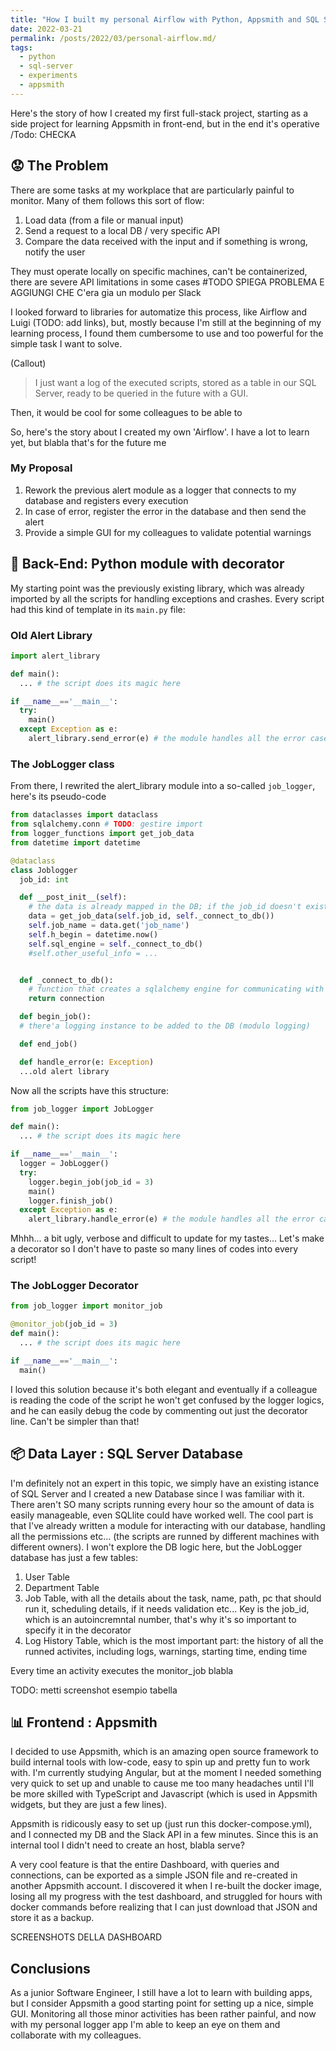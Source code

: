 ```yaml
---
title: "How I built my personal Airflow with Python, Appsmith and SQL Server"
date: 2022-03-21
permalink: /posts/2022/03/personal-airflow.md/
tags:
  - python
  - sql-server
  - experiments
  - appsmith
---
```


Here's the story of how I created my first full-stack project, starting as a side project for learning Appsmith in front-end, but in the end it's operative /Todo: CHECKA

## 😟 The Problem

There are some tasks at my workplace that are particularly painful to monitor. Many of them follows this sort of flow:

1. Load data (from a file or manual input)
2. Send a request to a local DB / very specific API
3. Compare the data received with the input and if something is wrong, notify the user

They must operate locally on specific machines, can't be containerized, there are severe API limitations in some cases #TODO SPIEGA PROBLEMA E AGGIUNGI CHE C'era gia un modulo per Slack

I looked forward to libraries for automatize this process, like Airflow and Luigi (TODO: add links), but, mostly because I'm still at the beginning of my learning process, I found them cumbersome to use and too powerful for the simple task I want to solve.

(Callout)

> I just want a log of the executed scripts, stored as a table in our SQL Server, ready to be queried in the future with a GUI.

Then, it would be cool for some colleagues to be able to

So, here's the story about I created my own 'Airflow'. I have a lot to learn yet, but blabla that's for the future me

### My Proposal

1. Rework the previous alert module as a logger that connects to my database and registers every execution
2. In case of error, register the error in the database and then send the alert
3. Provide a simple GUI for my colleagues to validate potential warnings

## 🐌 Back-End: Python module with decorator

My starting point was the previously existing library, which was already imported by all the scripts for handling exceptions and crashes. Every script had this kind of template in its `main.py` file:

### Old Alert Library

```python
import alert_library

def main():
  ... # the script does its magic here

if __name__=='__main__':
  try:
    main()
  except Exception as e:
    alert_library.send_error(e) # the module handles all the error cases and sends a report
```

### The JobLogger class

From there, I rewrited the alert_library module into a so-called `job_logger`, here's its pseudo-code

```python
from dataclasses import dataclass
from sqlalchemy.conn # TODO: gestire import
from logger_functions import get_job_data
from datetime import datetime

@dataclass
class Joblogger
  job_id: int

  def __post_init__(self):
    # the data is already mapped in the DB; if the job_id doesn't exist there's an error
    data = get_job_data(self.job_id, self._connect_to_db())
    self.job_name = data.get('job_name')
    self.h_begin = datetime.now()
    self.sql_engine = self._connect_to_db()
    #self.other_useful_info = ...


  def _connect_to_db():
    # function that creates a sqlalchemy engine for communicating with the JobLogger DB
    return connection

  def begin_job():
  # there'a logging instance to be added to the DB (modulo logging)

  def end_job()

  def handle_error(e: Exception)
  ...old alert library
```

Now all the scripts have this structure:

```python
from job_logger import JobLogger

def main():
  ... # the script does its magic here

if __name__=='__main__':
  logger = JobLogger()
  try:
    logger.begin_job(job_id = 3)
    main()
    logger.finish_job()
  except Exception as e:
    alert_library.handle_error(e) # the module handles all the error cases and sends a report

```

Mhhh... a bit ugly, verbose and difficult to update for my tastes... Let's make a decorator so I don't have to paste so many lines of codes into every script!

### The JobLogger Decorator

```python
from job_logger import monitor_job

@monitor_job(job_id = 3)
def main():
  ... # the script does its magic here

if __name__=='__main__':
  main()

```

I loved this solution because it's both elegant and eventually if a colleague is reading the code of the script he won't get confused by the logger logics, and he can easily debug the code by commenting out just the decorator line. Can't be simpler than that!

## 📦 Data Layer : SQL Server Database

I'm definitely not an expert in this topic, we simply have an existing istance of SQL Server and I created a new Database since I was familiar with it. There aren't SO many scripts running every hour so the amount of data is easily manageable, even SQLlite could have worked well. The cool part is that I've already written a module for interacting with our database, handling all the permissions etc... (the scripts are runned by different machines with different owners). I won't explore the DB logic here, but the JobLogger database has just a few tables:

1. User Table
2. Department Table
3. Job Table, with all the details about the task, name, path, pc that should run it, scheduling details, if it needs validation etc... Key is the job_id, which is an autoincremntal number, that's why it's so important to specify it in the decorator
4. Log History Table, which is the most important part: the history of all the runned activites, including logs, warnings, starting time, ending time

Every time an activity executes the monitor_job blabla

TODO: metti screenshot esempio tabella

## 📊 Frontend : Appsmith

I decided to use Appsmith, which is an amazing open source framework to build internal tools with low-code, easy to spin up and pretty fun to work with. I'm currently studying Angular, but at the moment I needed something very quick to set up and unable to cause me too many headaches until I'll be more skilled with TypeScript and Javascript (which is used in Appsmith widgets, but they are just a few lines).

Appsmith is ridicously easy to set up (just run this docker-compose.yml), and I connected my DB and the Slack API in a few minutes. Since this is an internal tool I didn't need to create an host, blabla serve?

A very cool feature is that the entire Dashboard, with queries and connections, can be exported as a simple JSON file and re-created in another Appsmith account. I discovered it when I re-built the docker image, losing all my progress with the test dashboard, and struggled for hours with docker commands before realizing that I can just download that JSON and store it as a backup.

SCREENSHOTS DELLA DASHBOARD

## Conclusions

As a junior Software Engineer, I still have a lot to learn with building apps, but I consider Appsmith a good starting point for setting up a nice, simple GUI. Monitoring all those minor activities has been rather painful, and now with my personal logger app I'm able to keep an eye on them and collaborate with my colleagues.
